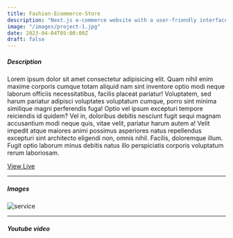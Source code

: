 ```yaml
---
title: Fashion-Ecommerce-Store
description: "Next.js e-commerce website with a user-friendly interface built with many latest libraries and frameworks."
image: "/images/project-1.jpg"
date: 2023-04-04T05:00:00Z
draft: false
---
```


##### Description

Lorem ipsum dolor sit amet consectetur adipisicing elit. Quam nihil enim maxime corporis cumque totam aliquid nam sint inventore optio modi neque laborum officiis necessitatibus, facilis placeat pariatur! Voluptatem, sed harum pariatur adipisci voluptates voluptatum cumque, porro sint minima similique magni perferendis fuga! Optio vel ipsum excepturi tempore reiciendis id quidem? Vel in, doloribus debitis nesciunt fugit sequi magnam accusantium modi neque quis, vitae velit, pariatur harum autem a! Velit impedit atque maiores animi possimus asperiores natus repellendus excepturi sint architecto eligendi non, omnis nihil. Facilis, doloremque illum. Fugit optio laborum minus debitis natus illo perspiciatis corporis voluptatum rerum laboriosam.

[View Live](https://fullstack-ecommerce-site.vercel.app)

---

##### Images

![service](/images/project-1.jpg "service")

---

##### Youtube video

<YoutubePlayer id="C0DPdy98e4c" title="YouTube Video" />
